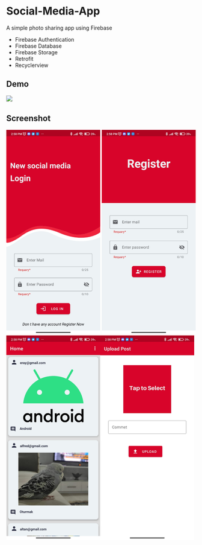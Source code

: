 # Social-Media-App
A simple photo sharing app using Firebase

- Firebase Authentication
- Firebase Database
- Firebase Storage
- Retrofit 
- Recyclerview


## Demo

![](https://github.com/eraybulut/Social-Media-App/blob/1b5979f440199098fb6e94e892a12add5f9600ab/media/demo.gif)

## Screenshot


<img src="media/login.jpeg" width="250" > <img src="media/register.jpeg" width="250" > <img src="media/feed.jpeg" width="250" ><img src="media/uploadpost.jpeg" width="250" >
